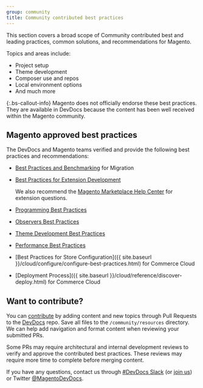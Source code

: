 ```yaml
---
group: community
title: Community contributed best practices
---
```


This section covers a broad scope of Community contributed best and leading practices, common solutions, and recommendations for Magento.

Topics and areas include:

*  Project setup
*  Theme development
*  Composer use and repos
*  Local environment options
*  And much more

{:.bs-callout-info}
Magento does not officially endorse these best practices.
They are available in DevDocs because the content has been well received within the Magento community.

## Magento approved best practices

The DevDocs and Magento teams verified and provide the following best practices and recommendations:

*  [Best Practices and Benchmarking](https://devdocs.magento.com/guides/v2.3/migration/migration-overview-practices.html) for Migration
*  [Best Practices for Extension Development](https://devdocs.magento.com/guides/v2.3/ext-best-practices/bk-ext-best-practices.html)

   We also recommend the [Magento Marketplace Help Center](https://marketplacesupport.magento.com/hc/en-us) for extension questions.

*  [Programming Best Practices](https://devdocs.magento.com/guides/v2.3/ext-best-practices/extension-coding/common-programming-bp.html)
*  [Observers Best Practices](https://devdocs.magento.com/guides/v2.3/ext-best-practices/extension-coding/observers-bp.html)
*  [Theme Development Best Practices](https://devdocs.magento.com/guides/v2.3/frontend-dev-guide/theme-best-practice.html)
*  [Performance Best Practices](https://devdocs.magento.com/guides/v2.3/performance-best-practices/)
*  [Best Practices for Store Configuration]({{ site.baseurl }}/cloud/configure/configure-best-practices.html) for Commerce Cloud
*  [Deployment Process]({{ site.baseurl }}/cloud/reference/discover-deploy.html) for Commerce Cloud

## Want to contribute?

You can [contribute](https://github.com/magento/devdocs/blob/master/.github/CONTRIBUTING.md) by adding content and new topics through Pull Requests to the [DevDocs](https://github.com/magento/devdocs) repo. Save all files to the `/community/resources` directory. We can help add navigation and format content when reviewing your submitted PRs.

Some PRs may require architectural and internal development reviews to verify and approve the contributed best practices. These reviews may require more time to complete before merging content.

If you have any questions, contact us through [#DevDocs Slack](https://magentocommeng.slack.com/messages/CAN932A3H) (or [join us](https://t.co/9HImUyCmyh)) or Twitter [@MagentoDevDocs](https://twitter.com/MagentoDevDocs).